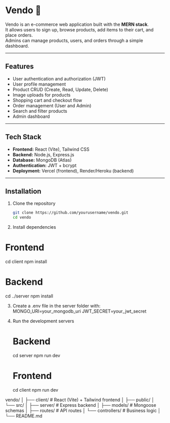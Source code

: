 # Vendo 🛒

Vendo is an e-commerce web application built with the **MERN stack**.  
It allows users to sign up, browse products, add items to their cart, and place orders.  
Admins can manage products, users, and orders through a simple dashboard.  

---

## Features
- User authentication and authorization (JWT)
- User profile management
- Product CRUD (Create, Read, Update, Delete)
- Image uploads for products
- Shopping cart and checkout flow
- Order management (User and Admin)
- Search and filter products
- Admin dashboard

---

## Tech Stack
- **Frontend:** React (Vite), Tailwind CSS  
- **Backend:** Node.js, Express.js  
- **Database:** MongoDB (Atlas)  
- **Authentication:** JWT + bcrypt  
- **Deployment:** Vercel (frontend), Render/Heroku (backend)  

---

## Installation

1. Clone the repository  
   ```bash
   git clone https://github.com/yourusername/vendo.git
   cd vendo

2. Install dependencies
  # Frontend
  cd client
  npm install

  # Backend
  cd ../server
  npm install

3. Create a .env file in the server folder with:
   MONGO_URI=your_mongodb_uri
   JWT_SECRET=your_jwt_secret

4. Run the development servers
   # Backend
    cd server
   npm run dev

   # Frontend
    cd client
    npm run dev

vendo/
│
├── client/          # React (Vite) + Tailwind frontend
│   ├── public/
│   └── src/
│
├── server/          # Express backend
│   ├── models/      # Mongoose schemas
│   ├── routes/      # API routes
│   └── controllers/ # Business logic
│
└── README.md

  

